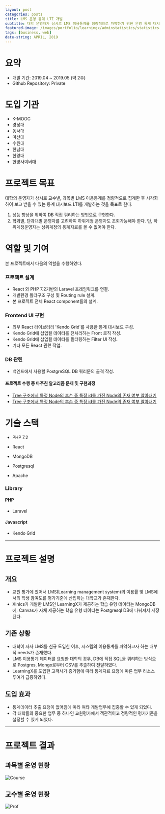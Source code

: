 ```yaml
---
layout: post
categories: posts
title: LMS 운영 통계 LTI 개발
subtitle: 대학 운영자가 상시로 LMS 이용통계를 정량적으로 파악하기 위한 운영 통계 대시보드 LTI(Learning Tools Interoperability)를 개발한다
featured-image: /images/portfolio/learningx/adminstatistics/statistics-main.jpg
tags: [business, web]
date-string: APRIL, 2019
---
```



# 요약
- 개발 기간: 2019.04 ~ 2019.05 (약 2주)
- Github Repository: Private

# 도입 기관
- K-MOOC
- 경성대
- 동서대
- 마산대
- 수원대
- 한남대
- 한양대
- 한양사이버대

# 프로젝트 목표
대학의 운영자가 상시로 교수별, 과목별 LMS 이용통계를 정량적으로 집계한 후 시각화하여 보고 받을 수 있는 통계 대시보드 LTI를 개발하는 것을 목표로 한다.

1. 성능 향상을 위하여 DB 직접 쿼리하는 방법으로 구현한다.
2. 학과별, 단과대별 운영자를 고려하여 하위계정 운영자도 조회가능해야 한다. 단, 하위계정운영자는 상위계정의 통계자료를 볼 수 없어야 한다.

# 역할 및 기여
본 프로젝트에서 다음의 역할을 수행하였다.
### 프로젝트 설계
- React 와 PHP 7.2기반의 Laravel 프레임워크를 연결.
- 개발환경 폴더구조 구성 및 Routing rule 설계.
- 본 프로젝트 전체 React component들의 설계.

### Frontend UI 구현
- 외부 React 라이브러리 'Kendo Grid'를 사용한 통계 대시보드 구성.
- Kendo Grid에 삽입될 데이터를 전처리하는 Front 로직 작성.
- Kendo Grid에 삽입될 데이터를 필터링하는 Filter UI 작성.
- 기타 모든 React 관련 작업.

### DB 관련
- 백엔드에서 사용할 PostgreSQL DB 쿼리문의 골격 작성.

#### 프로젝트 수행 중 마주친 알고리즘 문제 및 구현과정
- [Tree 구조에서 특정 Node의 후손 중 특정 id를 가진 Node의 존재 여부 알아내기](https://nearkim.coffee/posts/javascript-tree-find-node-algorithm)
- [Tree 구조에서 특정 Node의 후손 중 특정 id를 가진 Node의 존재 여부 알아내기](https://nearkim.coffee/posts/javascript-tree-exist-childnode-algorithm)

# 기술 스택
- PHP 7.2
- React

- MongoDB
- Postgresql
- Apache

### Library
#### PHP
- Laravel

#### Javascript
- Kendo Grid

<hr>

# 프로젝트 설명

## 개요
- 교원 평가에 있어서 LMS(Learning management system)의 이용률 및 LMS에서의 학생 참여도를 평가기준에 산입하는 대학교가 존재한다.
- Xinics가 개발한 LMS인 LearningX가 제공하는 학습 유형 데이터는 MongoDB에, Canvas가 자체 제공하는 학습 유형 데이터는 Postgresql DB에 나눠져서 저장된다.

## 기존 상황
- 대학이 자사 LMS를 신규 도입한 이후, 시스템의 이용통계를 파악하고자 하는 내부적 needs가 존재했다.
- LMS 이용통계 데이터를 요청한 대학의 경우, DB에 직접 SQL을 쿼리하는 방식으로 Postgres, Mongo로부터 CSV를 추출하여 전달하였다.
- LearningX를 도입한 고객사가 증가함에 따라 통계자료 요청에 따른 업무 리소스 투여가 급증하였다.

## 도입 효과
- 통계데이터 추출 요청이 없어짐에 따라 여타 개발업무에 집중할 수 있게 되었다.
- 각 대학들의 중요한 업무 중 하나인 교원평가에서 객관적이고 정량적인 평가기준을 설정할 수 있게 되었다.

<hr>

# 프로젝트 결과

## 과목별 운영 현황
![Course](/images/portfolio/learningx/adminstatitics/statistics-course.gif)


## 교수별 운영 현황
![Prof](/images/portfolio/learningx/adminstatitics/statistics-prof.gif)

